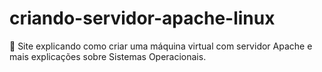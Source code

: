 # criando-servidor-apache-linux
🐧 Site explicando como criar uma máquina virtual com servidor Apache e mais explicações sobre Sistemas Operacionais.
